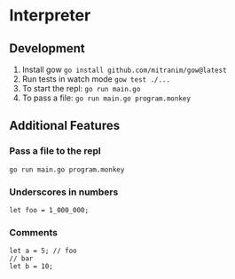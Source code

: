 # Interpreter

## Development

1. Install gow `go install github.com/mitranim/gow@latest`
2. Run tests in watch mode `gow test ./...`
3. To start the repl: `go run main.go`
4. To pass a file: `go run main.go program.monkey`

## Additional Features

### Pass a file to the repl
```
go run main.go program.monkey
```

### Underscores in numbers
```
let foo = 1_000_000; 
```

### Comments
```
let a = 5; // foo
// bar
let b = 10;
```